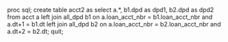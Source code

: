 proc sql;
create table acct2 as select a.*,
b1.dpd as dpd1,
b2.dpd as dpd2
from acct a left join all_dpd b1
on a.loan_acct_nbr = b1.loan_acct_nbr
and a.dt+1 = b1.dt
left join all_dpd b2
on a.loan_acct_nbr = b2.loan_acct_nbr
and a.dt+2 = b2.dt;
quit;


